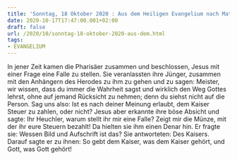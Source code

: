 ```yaml
---
title: 'Sonntag, 18 Oktober 2020 : Aus dem Heiligen Evangelium nach Matthäus - Mt 22,15-21.'
date: 2020-10-17T17:47:00.001+02:00
draft: false
url: /2020/10/sonntag-18-oktober-2020-aus-dem.html
tags: 
- EVANGELIUM
---
```


In jener Zeit kamen die Pharisäer zusammen und beschlossen, Jesus mit einer Frage eine Falle zu stellen. Sie veranlassten ihre Jünger, zusammen mit den Anhängern des Herodes zu ihm zu gehen und zu sagen: Meister, wir wissen, dass du immer die Wahrheit sagst und wirklich den Weg Gottes lehrst, ohne auf jemand Rücksicht zu nehmen; denn du siehst nicht auf die Person. Sag uns also: Ist es nach deiner Meinung erlaubt, dem Kaiser Steuer zu zahlen, oder nicht? Jesus aber erkannte ihre böse Absicht und sagte: Ihr Heuchler, warum stellt ihr mir eine Falle? Zeigt mir die Münze, mit der ihr eure Steuern bezahlt! Da hielten sie ihm einen Denar hin. Er fragte sie: Wessen Bild und Aufschrift ist das? Sie antworteten: Des Kaisers. Darauf sagte er zu ihnen: So gebt dem Kaiser, was dem Kaiser gehört, und Gott, was Gott gehört!